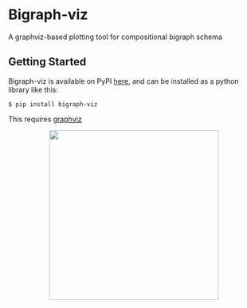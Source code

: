 # Bigraph-viz
A graphviz-based plotting tool for compositional bigraph schema

## Getting Started

Bigraph-viz is available on PyPI [here](https://pypi.org/project/bigraph-viz/), and can be installed as a python 
library like this:

```console
$ pip install bigraph-viz
```

This requires [graphviz](https://pypi.org/project/graphviz/)


<p align="center">
    <img src="https://github.com/vivarium-collective/bigraph-viz/blob/main/doc/_static/nested_composite.png?raw=true" width="340">
</p>
